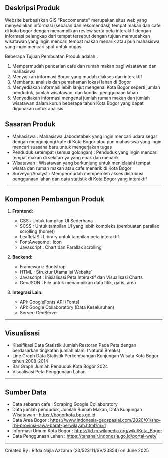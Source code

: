 
## Deskripsi Produk
Website berbasiskan GIS "Reccomenate" merupakan situs web yang menyediakan informasi (sebaran dan rekomendasi) tempat makan dan cafe di kota bogor dengan menampilkan review serta peta interaktif dengan informasi pelengkap dari tempat tersebut dengan tujuan memudahkan wisatawan yang ingin mencari tempat makan menarik atau pun mahasiswa yang ingin mencari spot untuk nugas.

Beberapa Tujuan Pembuatan Produk adalah :

1. Mempermudah pencarian cafe dan rumah makan bagi wisatawan dan mahasiswa
2. Menyajikan informasi Bogor yang mudah diakses dan interaktif
3. Membantu analisis dan pemahaman lokasi lahan di Bogor
4. Menyediakan informasi lebih lanjut mengenai Kota Bogor seperti jumlah penduduk, jumlah wisatawan, dan kondisi penggunaan lahan
5. Menyediakan informasi mengenai jumlah rumah makan dan jumlah wisatawan dalam kurun beberapa tahun Kota Bogor yang dapat digunakan untuk analisis

## Sasaran Produk
- Mahasiswa : Mahasiswa Jabodetabek yang ingin mencari udara segar dengan mengunjungi kafe di Kota Bogor atau pun mahasiswa yang ingin mencari suasana baru untuk mengerjakan tugas
- Penduduk setempat (semua golongan) : Penduduk yang ingin mencari tempat makan di sekitarnya yang enak dan menarik
- Wisatawan : Wisatawan yang berkunjung untuk menjelajahi tempat wisata dan rumah makan atau cafe menarik di Kota Bogor
- Surveyor/Analyst : Mempermudah memperoleh akses distribusi penggunaan lahan dan data statistik di Kota Bogor yang interaktif 
---

## Komponen Pembangun Produk

1. **Frontend:**
   - CSS : Untuk tampilan UI Sederhana
   - SCSS : Untuk tampilan UI yang lebih kompleks (pembuatan parallax scrolling (home))
   - LeafletJS : Library untuk tampilan peta interaktif
   - FontAwesome : Icon
   - Javascript : Chart dan Parallax scrolling

2. **Backend:**
   - Framework: Bootstrap
   - HTML : Struktur Utama Isi Website`
   - Javascript : Inisialisasi Peta Interaktif dan Visualisasi Charts
   - GeoJSON : File untuk menampilkan data titik, garis, area

3. **Integrasi Lain:**
   - API: GoogleFonts API (Fonts)
   - API: Google Collaboratory (Data Keseluruhan)
   - Server: GeoServer


---

## Visualisasi
   - Klasifikasi Data Statistik Jumlah Restoran Pada Peta dengan berdasarkan tingkatan jumlah alami (Natural Breaks)
   - Line Graph Data Statistik Perkembangan Kunjungan Wisata Kota Bogor tahun 2008-2014
   - Bar Graph Jumlah Penduduk Kota Bogor 2024
   - Visualisasi Peta Penggunaan Lahan

---

## Sumber Data

- Data sebaran cafe : Scraping Google Collaboratory
- Data jumlah penduduk, Jumlah Rumah Makan, Data Kunjungan Wisatawan : https://bogorkota.bps.go.id
- Data Area Bogor : https://www.indonesia-geospasial.com/2020/01/shp-rbi-provinsi-jawa-barat-perwilayah.html?m=1
- Informasi Umum Kota Bogor : https://id.m.wikipedia.org/wiki/Kota_Bogor
- Data Penggunaan Lahan : https://tanahair.indonesia.go.id/portal-web/

---

Created By : Rifda Najla Azzahra (23/523111/SV/23854) on June 2025